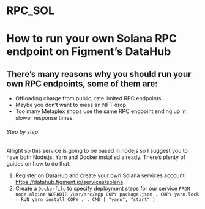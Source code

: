 # RPC_SOL
# How to run your own Solana RPC endpoint on Figment’s DataHub

## There’s many reasons why you should run your own RPC endpoints, some of them are:

- Offloading charge from public, rate limited RPC endpoints.
- Maybe you don’t want to mess an NFT drop.
- Too many Metaplex shops use the same RPC endpoint ending up in slower response times.

###### Step by step
Alright so this service is going to be based in nodejs so I suggest you to have both Node.js, Yarn and Docker installed already. There’s plenty of guides on how to do that.

1. Register on DataHub and create your own Solana services account https://datahub.figment.io/services/solana
2. Create a `Dockerfile` to specify deployment steps for our service
``
FROM node:alpine
WORKDIR /usr/src/app
COPY package.json .
COPY yarn.lock .
RUN yarn install
COPY . .
CMD [ "yarn", "start" ]
``
